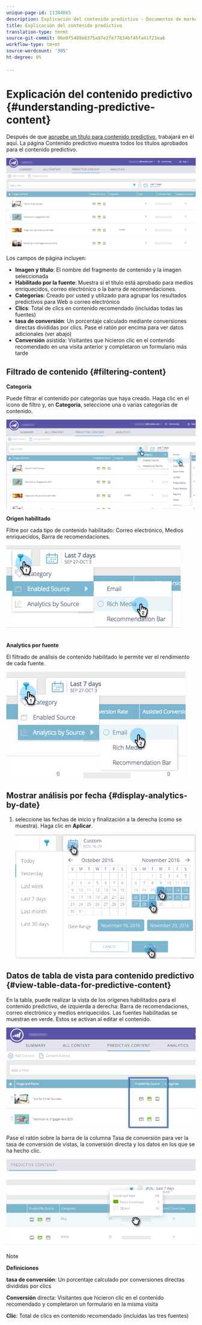 ```yaml
---
unique-page-id: 11384665
description: Explicación del contenido predictivo - Documentos de marketing - Documentación del producto
title: Explicación del contenido predictivo
translation-type: tm+mt
source-git-commit: 06e0f5489e6375a97e2fe77834bf45fa41f23ea6
workflow-type: tm+mt
source-wordcount: '305'
ht-degree: 0%

---
```



# Explicación del contenido predictivo {#understanding-predictive-content}

Después de que [apruebe un título para contenido predictivo](/help/marketo/product-docs/predictive-content/working-with-all-content/approve-a-title-for-predictive-content.md), trabajará en él aquí. La página Contenido predictivo muestra todos los títulos aprobados para el contenido predictivo.

![](assets/image2017-10-3-9-3a21-3a38.png)

Los campos de página incluyen:

* **Imagen y título**: El nombre del fragmento de contenido y la imagen seleccionada
* **Habilitado por la fuente**: Muestra si el título está aprobado para medios enriquecidos, correo electrónico o la barra de recomendaciones.
* **Categorías**: Creado por usted y utilizado para agrupar los resultados predictivos para Web o correo electrónico
* **Clics**: Total de clics en contenido recomendado (incluidas todas las fuentes)
* **tasa de conversión**: Un porcentaje calculado mediante conversiones directas divididas por clics. Pase el ratón por encima para ver datos adicionales (ver abajo)
* **Conversión** asistida: Visitantes que hicieron clic en el contenido recomendado en una visita anterior y completaron un formulario más tarde

## Filtrado de contenido {#filtering-content}

**Categoría**

Puede filtrar el contenido por categorías que haya creado. Haga clic en el icono de filtro y, en **Categoría**, seleccione una o varias categorías de contenido.

![](assets/image2017-10-3-9-3a24-3a38.png)

**Origen habilitado**

Filtre por cada tipo de contenido habilitado: Correo electrónico, Medios enriquecidos, Barra de recomendaciones.

![](assets/image2017-10-3-9-3a25-3a9.png)

**Analytics por fuente**

El filtrado de análisis de contenido habilitado le permite ver el rendimiento de cada fuente.

![](assets/image2017-10-3-9-3a25-3a34.png)

## Mostrar análisis por fecha {#display-analytics-by-date}

1. seleccione las fechas de inicio y finalización a la derecha (como se muestra). Haga clic en **Aplicar**.

   ![](assets/predictive-content-filter-by-date-hands.png)

## Datos de tabla de vista para contenido predictivo {#view-table-data-for-predictive-content}

En la tabla, puede realizar la vista de los orígenes habilitados para el contenido predictivo, de izquierda a derecha: Barra de recomendaciones, correo electrónico y medios enriquecidos. Las fuentes habilitadas se muestran en verde. Estos se activan al editar el contenido.

![](assets/image2017-10-3-9-3a26-3a25.png)

Pase el ratón sobre la barra de la columna Tasa de conversión para ver la tasa de conversión de vistas, la conversión directa y los datos en los que se ha hecho clic.

![](assets/predictive-content-conversion-rate-popup-hand.png)

>[!NOTE]
>
>**Definiciones**
>
>**tasa de conversión**: Un porcentaje calculado por conversiones directas divididas por clics
>
>**Conversión** directa: Visitantes que hicieron clic en el contenido recomendado y completaron un formulario en la misma visita
>
>**Clic**: Total de clics en contenido recomendado (incluidas las tres fuentes)
